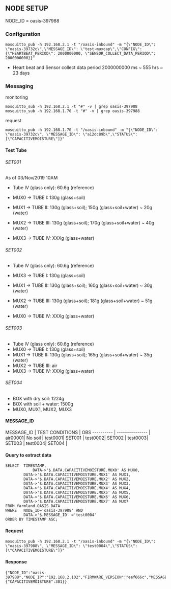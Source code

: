 ## NODE SETUP
NODE_ID = oasis-397988


### Configuration
```
mosquitto_pub -h 192.168.2.1 -t "/oasis-inbound" -m "{\"NODE_ID\": \"oasis-39732c\",\"MESSAGE_ID\": \"test-muxcap\",\"CONFIG\": {\"HEARTBEAT_PERIOD\": 2000000000, \"SENSOR_COLLECT_DATA_PERIOD\": 2000000000}}"
```
* Heart beat and Sensor collect data period 2000000000 ms ~ 555 hrs ~ 23 days


### Messaging
monitoring
```
mosquitto_sub -h 192.168.2.1 -t "#" -v | grep oasis-397988
mosquitto_sub -h 192.168.1.70 -t "#" -v | grep oasis-397988

```
request
```
mosquitto_pub -h 192.168.1.70 -t "/oasis-inbound" -m "{\"NODE_ID\": \"oasis-39732c\", \"MESSAGE_ID\": \"a12dc89b\",\"STATUS\": [\"CAPACITIVEMOISTURE\"]}"
```

#### Test Tube


###### SET001
As of 03/Nov/2019 10AM
* Tube IV (glass only): 60.6g (reference)

* MUX0 -> TUBE   I: 130g (glass+soil)
* MUX1 -> TUBE  II: 130g (glass+soil); 150g (glass+soil+water) ~ 20g (water)
* MUX2 -> TUBE III: 130g (glass+soil); 170g (glass+soil+water) ~ 40g (water)
* MUX3 -> TUBE  IV: XXXg (glass+water)


###### SET002
* Tube IV (glass only): 60.6g (reference)

* MUX3 -> TUBE   I: 130g (glass+soil)
* MUX1 -> TUBE  II: 130g (glass+soil); 160g (glass+soil+water) ~ 30g (water)
* MUX2 -> TUBE III: 130g (glass+soil); 181g (glass+soil+water) ~ 51g (water)
* MUX0 -> TUBE  IV: XXXg (glass+water)

###### SET003
* Tube IV (glass only): 60.6g (reference)
* MUX0 -> TUBE   I: 130g (glass+soil)
* MUX1 -> TUBE  II: 130g (glass+soil); 165g (glass+soil+water) ~ 35g (water)
* MUX2 -> TUBE III: air
* MUX3 -> TUBE  IV: XXXg (glass+water)

###### SET004
* BOX with dry soil: 1224g
* BOX with soil + water: 1500g
* MUX0, MUX1, MUX2, MUX3

#### MESSAGE_ID
MESSAGE_ID | TEST CONDITIONS | OBS
---------- | --------------- |
air00001| No soil |
test0001| SET001 |
test0002| SET002 |
test0003| SET003 |
test0004| SET004 |

#### Query to extract data

```
SELECT	TIMESTAMP,
		    DATA->'$.DATA.CAPACITIVEMOISTURE.MUX0' AS MUX0,
        DATA->'$.DATA.CAPACITIVEMOISTURE.MUX1' AS MUX1,
        DATA->'$.DATA.CAPACITIVEMOISTURE.MUX2' AS MUX2,
        DATA->'$.DATA.CAPACITIVEMOISTURE.MUX3' AS MUX3,
        DATA->'$.DATA.CAPACITIVEMOISTURE.MUX4' AS MUX4,
        DATA->'$.DATA.CAPACITIVEMOISTURE.MUX5' AS MUX5,
        DATA->'$.DATA.CAPACITIVEMOISTURE.MUX6' AS MUX6,
        DATA->'$.DATA.CAPACITIVEMOISTURE.MUX7' AS MUX7
FROM farmland.OASIS_DATA
WHERE 	NODE_ID='oasis-397988' AND
		DATA->'$.MESSAGE_ID' ='test0004'
ORDER BY TIMESTAMP ASC;
```


#### Request
```
mosquitto_pub -h 192.168.2.1 -t "/oasis-inbound" -m "{\"NODE_ID\": \"oasis-397988\", \"MESSAGE_ID\": \"test0004\",\"STATUS\": [\"CAPACITIVEMOISTURE\"]}"
```
#### Response
```
{"NODE_ID":"oasis-397988","NODE_IP":"192.168.2.102","FIRMWARE_VERSION":"eef666c","MESSAGE_ID":"test0004","DATA":{"CAPACITIVEMOISTURE":301}}
```
